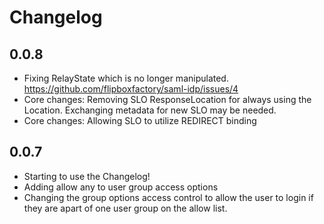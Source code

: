 Changelog
=========
## 0.0.8
- Fixing RelayState which is no longer manipulated. https://github.com/flipboxfactory/saml-idp/issues/4
- Core changes: Removing SLO ResponseLocation for always using the Location. Exchanging metadata for new SLO may be needed.
- Core changes: Allowing SLO to utilize REDIRECT binding

## 0.0.7
- Starting to use the Changelog!
- Adding allow any to user group access options
- Changing the group options access control to allow the user to login if they are 
apart of one user group on the allow list.
